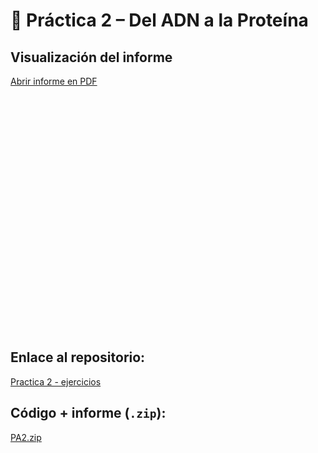 # 🧬 Práctica 2 – Del ADN a la Proteína  

## Visualización del informe

[Abrir informe en PDF](PA2_Del_ADN_a_la_Proteína.pdf)  


<style>
.pdf-embed { position: relative; width: 100%; padding-top: 75%; }
.pdf-embed iframe, .pdf-embed object {
  position: absolute; top: 0; left: 0; width: 100%; height: 100%;
  border: 0;
}
</style>

<div class="pdf-embed">
  <object data="../PA2_Del_ADN_a_la_Proteína.pdf" type="application/pdf"></object>
</div>

## Enlace al repositorio: 

[Practica 2 - ejercicios](https://github.com/giselabcruz/pa_2_bio)

## Código + informe (`.zip`): 
[PA2.zip](PA2.zip)

 

